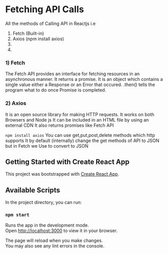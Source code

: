 # Fetching API Calls

All the methods of Calling API in Reactjs i.e
1) Fetch (Built-in)
2) Axios (npm install axios)
3) 
4) 

### 1) Fetch
The Fetch API provides an interface for fetching resources in an asynchronous manner.
It returns a promise.
It is an object which contains a single value either a Response or an Error that occured.
.then() tells the program what to do once Promise is completed.

### 2) Axios
It is an open source library for making HTTP requests.
It works on both Browsers and Node js
It can be included in an HTML file by using an external CDN
It also returns promises like Fetch API

`npm install axios`
You can use get,put,post,delete methods which http supports
It by default (internally) change the get methods of API to JSON but in Fetch we Use to convert to JSON


## Getting Started with Create React App

This project was bootstrapped with [Create React App](https://github.com/facebook/create-react-app).

## Available Scripts

In the project directory, you can run:

### `npm start`

Runs the app in the development mode.\
Open [http://localhost:3000](http://localhost:3000) to view it in your browser.

The page will reload when you make changes.\
You may also see any lint errors in the console.